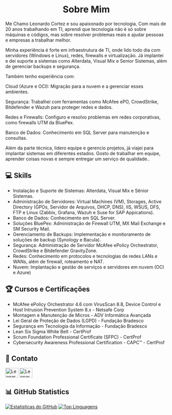 <h1 align="center">Sobre Mim</h1>
</p>

Me Chamo Leonardo Cortez e sou apaixonado por tecnologia, Com mais de 20 anos trabalhando em TI, aprendi que tecnologia não é só sobre máquinas e códigos, mas sobre resolver problemas reais e ajudar pessoas e empresas a trabalhar melhor.

Minha experiência é forte em infraestrutura de TI, onde lido todo dia com servidores (Windows e Linux), redes, firewalls e virtualização. Já implantei e dei suporte a sistemas como Alterdata, Visual Mix e Senior Sistemas, além de gerenciar backups e segurança.

Também tenho experiência com:

Cloud (Azure e OCI): Migração para a nuvem e a gerenciar esses ambientes.

Segurança: Trabalhei com ferramentas como McAfee ePO, CrowdStrike, Bitdefender e Wazuh para proteger redes e dados.

Redes e Firewalls: Configuro e resolvo problemas em redes corporativas, como firewalls UTM da BluePex.

Banco de Dados: Conhecimento em SQL Server para manutenção e consultas.

Além da parte técnica, lidero equipe e gerencio projetos, já viajei para implantar sistemas em diferentes estados. Gosto de trabalhar em equipe, aprender coisas novas e sempre entregar um serviço de qualidade..

## 💻 Skills
- Instalação e Suporte de Sistemas: Alterdata, Visual Mix e Sênior Sistemas.
- Administração de Servidores: Virtual Machines (VM), Storages, Active Directory (GPOs, Servidor de Arquivos, DHCP, DNS), IIS, WSUS, DFS, FTP e Linux (Zabbix, Grafana, Wazuh e Suse for SAP Appications).
- Banco de Dados: Conhecimento em SQL Server.
- Soluções BluePex: Administração de Firewall UTM, MX Mail Exchange e SM Security Mail.
- Gerenciamento de Backups: Implementação e monitoramento de soluções de backup (Synology e Bacula).
- Segurança: Administração de Servidor McAfee ePolicy Orchestrator, CrowdStrike e Bitdefender GravityZone.
- Redes: Conhecimento em protocolos e tecnologias de redes LANs e WANs, além de firewall, roteamento e NAT.
- Nuvem: Implantação e gestão de serviços e servidores em nuvem (OCI e Azure)

## 🏆 Cursos e Certificações
- McAfee ePolicy Orchestrator 4.6 com VirusScan 8.8, Device Control e Host Intrusion Prevention System 8.x - Netsafe Corp
- Montagem e Manutenção de Micros - ADV Informática Avançada
- Lei Geral de Proteção de Dados (LGPD) - Fundação Bradesco
- Segurança em Tecnologia da Informação - Fundação Bradesco
- Lean Six Sigma White Belt - CertProf
- Scrum Foundation Professional Certificate (SFPC) - CertProf
- Cybersecurity Awareness Professional Certification - CAPC™ -  CertProf


## 📌 Contato
<a href="https://www.linkedin.com/in/leonardo-cortez-0abb0a53/" rel="nofollow"><img align="center" src="https://raw.githubusercontent.com/rahuldkjain/github-profile-readme-generator/master/src/images/icons/Social/linked-in-alt.svg" alt="Leonardo Cortez Linkedin" height="30" width="40" style="max-width: 100%;"></a> <a href="mailto:leonardocortez@gmail.com" rel="nofollow"><img align="center" src="https://github.com/CortezRJ/Icones/blob/main/outlook-svgrepo-com.svg" alt="Leonardo Cortez Email" height="30" width="40" style="max-width: 100%;"></a>

## 📊 GitHub Statistics

[![Estatísticas do GitHub](https://github-readme-stats.vercel.app/api?username=CortezRJ&show_icons=true&theme=dark)](https://github.com/anuraghazra/github-readme-stats)
[![Top Linguagens](https://github-readme-stats.vercel.app/api/top-langs/?username=CortezRJ&layout=compact&theme=dark)](https://github.com/anuraghazra/github-readme-stats)
